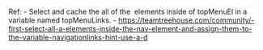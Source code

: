 Ref: - Select and cache the all of the <a> elements inside of topMenuEl in a variable named topMenuLinks. - https://teamtreehouse.com/community/-first-select-all-a-elements-inside-the-nav-element-and-assign-them-to-the-variable-navigationlinks-hint-use-a-d


